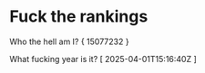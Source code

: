 # Fuck the rankings

Who the hell am I?
{ 15077232 }

What fucking year is it?
[ 2025-04-01T15:16:40Z ]
